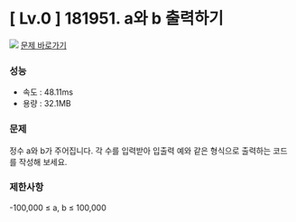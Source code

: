 # [ Lv.0 ] 181951. a와 b 출력하기

<img src="https://img.shields.io/badge/JavaScript-orange?style=flat&logo=javascript&logoColor=white"/> [문제 바로가기](https://school.programmers.co.kr/learn/courses/30/lessons/181951)

### 성능
- 속도 : 48.11ms 
- 용량 : 32.1MB

### 문제
정수 a와 b가 주어집니다. 각 수를 입력받아 입출력 예와 같은 형식으로 출력하는 코드를 작성해 보세요.

### 제한사항
-100,000 ≤ a, b ≤ 100,000